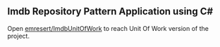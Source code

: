 ## Imdb Repository Pattern Application using C#

Open [emresert/ImdbUnitOfWork](https://github.com/emresert/ImdbUnitOfWork) to reach Unit Of Work version of the project.
